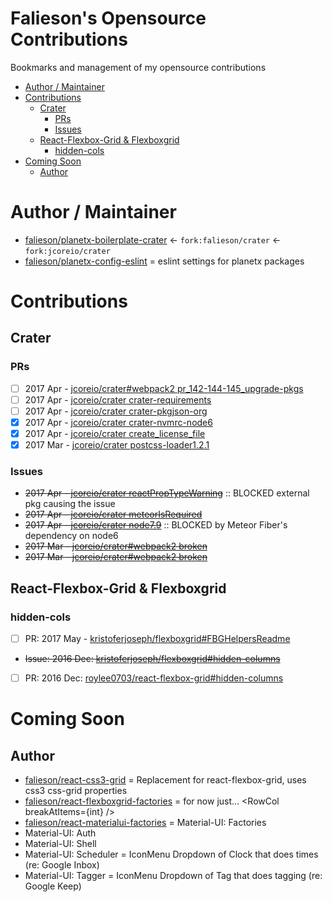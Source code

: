 Falieson's Opensource Contributions
=======
Bookmarks and management of my opensource contributions


<!-- TOC depthFrom:1 depthTo:3 orderedList:false updateOnSave:true withLinks:true -->

- [Author / Maintainer](#author--maintainer)
- [Contributions](#contributions)
  - [Crater](#crater)
    - [PRs](#prs)
    - [Issues](#issues)
  - [React-Flexbox-Grid & Flexboxgrid](#react-flexbox-grid--flexboxgrid)
    - [hidden-cols](#hidden-cols)
- [Coming Soon](#coming-soon)
  - [Author](#author)

<!-- /TOC -->

# Author / Maintainer
- [falieson/planetx-boilerplate-crater](https://github.com/Falieson/planetx-boilerplate-crater) <- `fork:falieson/crater` <- `fork:jcoreio/crater`
- [falieson/planetx-config-eslint](https://github.com/Falieson/planetx-config-eslint) = eslint settings for planetx packages

# Contributions
## Crater
### PRs
- [ ] 2017 Apr - [jcoreio/crater#webpack2 pr_142-144-145_upgrade-pkgs](https://github.com/jcoreio/crater/pull/146)
- [ ] 2017 Apr - [jcoreio/crater crater-requirements](https://github.com/jcoreio/crater/pull/142)
- [ ] 2017 Apr - [jcoreio/crater crater-pkgjson-org](https://github.com/jcoreio/crater/pull/144)
- [x] 2017 Apr - [jcoreio/crater crater-nvmrc-node6](https://github.com/jcoreio/crater/pull/145)
- [x] 2017 Apr - [jcoreio/crater create_license_file](https://github.com/jcoreio/crater/pull/147)
- [x] 2017 Mar - [jcoreio/crater postcss-loader1.2.1](https://github.com/jcoreio/crater/pull/130)

### Issues
- ~~2017 Apr - [jcoreio/crater reactPropTypeWarning](https://github.com/jcoreio/crater/issues/149)~~ :: BLOCKED external pkg causing the issue
- ~~2017 Apr - [jcoreio/crater meteorIsRequired](https://github.com/jcoreio/crater/issues/141)~~ 
- ~~2017 Apr - [jcoreio/crater node7.9](https://github.com/jcoreio/crater/issues/140)~~ :: BLOCKED by Meteor Fiber's dependency on node6
- ~~2017 Mar - [jcoreio/crater#webpack2 broken](https://github.com/jcoreio/crater/issues/129)~~
- ~~2017 Mar - [jcoreio/crater#webpack2 broken](https://github.com/jcoreio/crater/issues/113)~~

## React-Flexbox-Grid & Flexboxgrid
### hidden-cols
- [ ] PR: 2017 May - [kristoferjoseph/flexboxgrid#FBGHelpersReadme](https://github.com/kristoferjoseph/flexboxgrid/pull/246)
- ~~Issue: 2016 Dec: [kristoferjoseph/flexboxgrid#hidden-columns](https://github.com/kristoferjoseph/flexboxgrid/pull/211)~~
- [ ] PR: 2016 Dec: [roylee0703/react-flexbox-grid#hidden-columns](https://github.com/roylee0704/react-flexbox-grid/pull/82)

# Coming Soon
## Author
- [falieson/react-css3-grid](https://github.com/Falieson/react-css3-grid) = Replacement for react-flexbox-grid, uses css3 css-grid properties
- [falieson/react-flexboxgrid-factories]() = for now just... \<RowCol breakAtItems={int} /\>
- [falieson/react-materialui-factories]() = Material-UI: Factories
- Material-UI: Auth
- Material-UI: Shell
- Material-UI: Scheduler = IconMenu Dropdown of Clock that does times (re: Google Inbox)
- Material-UI: Tagger = IconMenu Dropdown of Tag that does tagging (re: Google Keep)

